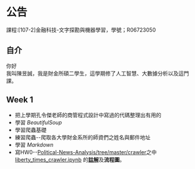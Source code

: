 # 公告
課程:[107-2]金融科技-文字探勘與機器學習，學號；R06723050

## 自介
你好\
我叫陳昱誠，我是財金所碩二學生，這學期修了人工智慧、大數據分析以及這門課。

## Week 1

* 把上學期孔令傑老師的商管程式設計中寫過的代碼整理出有用的
* 學習 *BeautifulSoup*
* 學習爬蟲基礎
* 練習爬蟲--爬取各大學財金系所的師資們之姓名與郵件地址
* 學習 *Markdown*
* 寫HW0--[Political-News-Analysis/tree/master/crawler](https://github.com/MiccWan/Political-News-Analysis/tree/master/crawler)之中 <a href = 'https://github.com/MiccWan/Political-News-Analysis/blob/master/crawler/new_talk_crawler.ipynb' rel='nofollow'>liberty_times_crawler.ipynb</a> 的[**註解**](https://github.com/ga877439/fintech--Taxt_mining_and_Machine_learning/blob/master/hw0_understanding_TAs_code.py)及**流程圖**。






